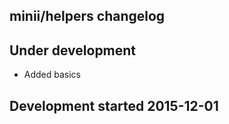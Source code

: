 minii/helpers changelog
-----------------------

## Under development

- Added basics

## Development started 2015-12-01

